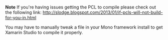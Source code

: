**Note**
If you're having issues getting the PCL to compile please check out the following link:
http://slodge.blogspot.com/2013/01/if-pcls-will-not-build-for-you-in.html

You may have to manually tweak a file in your Mono framework install to get Xamarin Studio to compile it properly.